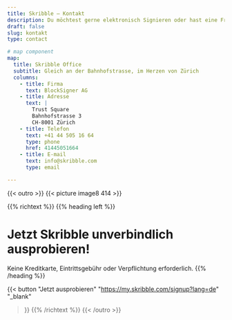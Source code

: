 ```yaml
---
title: Skribble – Kontakt
description: Du möchtest gerne elektronisch Signieren oder hast eine Frage? Dann kannst du dich gerne per Telefon oder E-Mail bei uns melden.
draft: false
slug: kontakt
type: contact

# map component
map:
  title: Skribble Office
  subtitle: Gleich an der Bahnhofstrasse, im Herzen von Zürich
  columns:
    - title: Firma
      text: BlockSigner AG
    - title: Adresse
      text: |
        Trust Square
        Bahnhofstrasse 3
        CH-8001 Zürich
    - title: Telefon
      text: +41 44 505 16 64
      type: phone
      href: 41445051664
    - title: E-mail
      text: info@skribble.com
      type: email

---
```


{{< outro >}}
{{< picture image8 414 >}}

{{% richtext %}}
{{% heading left %}}
# Jetzt Skribble unverbindlich ausprobieren!
Keine Kreditkarte, Eintrittsgebühr oder Verpflichtung erforderlich.
{{% /heading %}}

{{< button
  "Jetzt ausprobieren"
  "https://my.skribble.com/signup?lang=de"
  "_blank"
>}}
{{% /richtext %}}
{{< /outro >}}